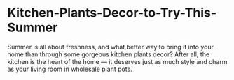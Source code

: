 # Kitchen-Plants-Decor-to-Try-This-Summer
Summer is all about freshness, and what better way to bring it into your home than through some gorgeous kitchen plants decor? After all, the kitchen is the heart of the home — it deserves just as much style and charm as your living room in wholesale plant pots. 
